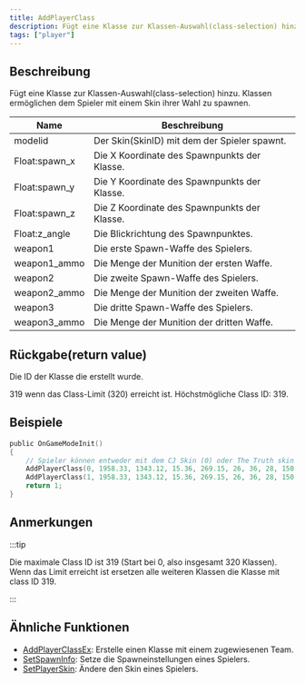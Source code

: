 ```yaml
---
title: AddPlayerClass
description: Fügt eine Klasse zur Klassen-Auswahl(class-selection) hinzu.
tags: ["player"]
---
```


## Beschreibung

Fügt eine Klasse zur Klassen-Auswahl(class-selection) hinzu. Klassen ermöglichen dem Spieler mit einem Skin ihrer Wahl zu spawnen.

| Name          | Beschreibung                                                   |
| ------------- | ------------------------------------------------------------- |
| modelid       | Der Skin(SkinID) mit dem der Spieler spawnt.                    |
| Float:spawn_x | Die X Koordinate des Spawnpunkts der Klasse.             |
| Float:spawn_y | Die Y Koordinate des Spawnpunkts der Klasse.             |
| Float:spawn_z | Die Z Koordinate des Spawnpunkts der Klasse.             |
| Float:z_angle | Die Blickrichtung des Spawnpunktes. |
| weapon1       | Die erste Spawn-Waffe des Spielers.                        |
| weapon1_ammo  | Die Menge der Munition der ersten Waffe.        |
| weapon2       | Die zweite Spawn-Waffe des Spielers.                       |
| weapon2_ammo  | Die Menge der Munition der zweiten Waffe.         |
| weapon3       | Die dritte Spawn-Waffe des Spielers.                        |
| weapon3_ammo  | Die Menge der Munition der dritten Waffe.          |

## Rückgabe(return value)

Die ID der Klasse die erstellt wurde.

319 wenn das Class-Limit (320) erreicht ist. Höchstmögliche Class ID: 319.

## Beispiele

```c
public OnGameModeInit()
{
    // Spieler können entweder mit dem CJ Skin (0) oder The Truth skin (1) spawnen.
    AddPlayerClass(0, 1958.33, 1343.12, 15.36, 269.15, 26, 36, 28, 150, 0, 0); // CJ
    AddPlayerClass(1, 1958.33, 1343.12, 15.36, 269.15, 26, 36, 28, 150, 0, 0); // The Truth
    return 1;
}
```

## Anmerkungen

:::tip

Die maximale Class ID ist 319 (Start bei 0, also insgesamt 320 Klassen). Wenn das Limit erreicht ist ersetzen alle weiteren Klassen die Klasse mit class ID 319.

:::

## Ähnliche Funktionen

- [AddPlayerClassEx](AddPlayerClassEx): Erstelle einen Klasse mit einem zugewiesenen Team.
- [SetSpawnInfo](SetSpawnInfo): Setze die Spawneinstellungen eines Spielers.
- [SetPlayerSkin](SetPlayerSkin): Ändere den Skin eines Spielers.
